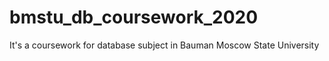 # bmstu_db_coursework_2020
It's a coursework for database subject in Bauman Moscow State University
